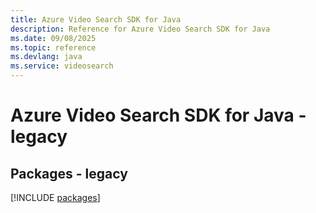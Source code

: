 ```yaml
---
title: Azure Video Search SDK for Java
description: Reference for Azure Video Search SDK for Java
ms.date: 09/08/2025
ms.topic: reference
ms.devlang: java
ms.service: videosearch
---
```

# Azure Video Search SDK for Java - legacy
## Packages - legacy
[!INCLUDE [packages](video-search-index.md)]